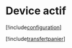 # Device actif

[!include[configuration](deviceactif.configuration.autogen.md)]

[!include[transfertpanier](deviceactif.transfertpanier.autogen.md)]

















